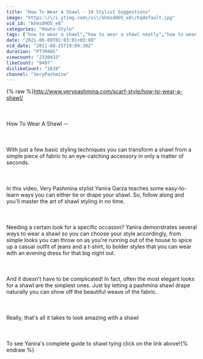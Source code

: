 ```yaml
---
title: "How To Wear A Shawl - 10 Stylist Suggestions"
image: "https:\/\/i.ytimg.com\/vi\/khmsdHO5_e8\/hqdefault.jpg"
vid_id: "khmsdHO5_e8"
categories: "Howto-Style"
tags: ["how to wear a shawl","how to wear a shawl neatly","how to wear a shawl scarf"]
date: "2021-06-09T01:03:01+03:00"
vid_date: "2011-08-25T19:09:30Z"
duration: "PT7M40S"
viewcount: "2330433"
likeCount: "9497"
dislikeCount: "1638"
channel: "VeryPashmina"
---
```

{% raw %}<a rel="nofollow" target="blank" href="http://www.verypashmina.com/scarf-style/how-to-wear-a-shawl/">http://www.verypashmina.com/scarf-style/how-to-wear-a-shawl/</a><br /><br /><br /><br />How To Wear A Shawl -- <br /><br /><br /><br />With just a few basic styling techniques you can transform a shawl from a simple piece of fabric to an eye-catching accessory in only a matter of seconds.<br /><br /><br /><br />In this video, Very Pashmina stylist Yanira Garza teaches some easy-to-learn ways you can either tie or drape your shawl. So, follow along and you'll master the art of shawl styling in no time. <br /><br /><br /><br />Needing a certain look for a specific occasion? Yanira demonstrates several ways to wear a shawl so you can choose your style accordingly, from simple looks you can throw on as you're running out of the house to spice up a casual outfit of jeans and a t-shirt, to bolder styles that you can wear with an evening dress for that big night out. <br /><br /><br /><br />And it doesn't have to be complicated! In fact, often the most elegant looks for a shawl are the simplest ones. Just by letting a pashmina shawl drape naturally you can show off the beautiful weave of the fabric.<br /><br /><br /><br />Really, that's all it takes to look amazing with a shawl<br /><br /><br /><br />To see Yanira's complete guide to shawl tying click on the link above!{% endraw %}
